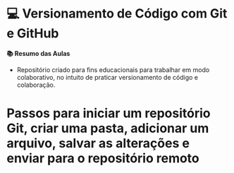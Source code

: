 # 💻 Versionamento de Código com Git e GitHub
**📚 Resumo das Aulas**
- Repositório criado para fins educacionais para trabalhar em modo colaborativo, no intuito de praticar versionamento de código e colaboração.

# Passos para iniciar um repositório Git, criar uma pasta, adicionar um arquivo, salvar as alterações e enviar para o repositório remoto
